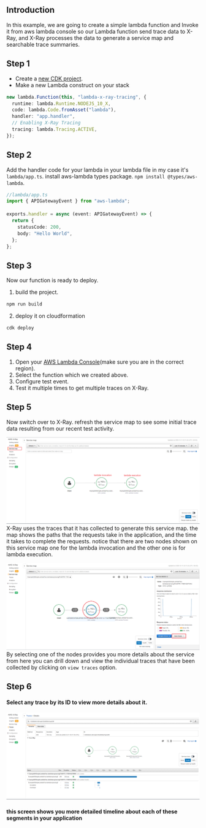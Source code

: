 ## Introduction

In this example, we are going to create a simple lambda function and Invoke it from aws lambda console so our Lambda function send trace data to X-Ray, and X-Ray processes the data to generate a service map and searchable trace summaries.

## Step 1

- Create a [new CDK project](https://github.com/panacloud-modern-global-apps/full-stack-serverless-cdk/tree/main/step00_hello_cdk).
- Make a new Lambda construct on your stack

```typescript
new lambda.Function(this, "lambda-x-ray-tracing", {
  runtime: lambda.Runtime.NODEJS_10_X,
  code: lambda.Code.fromAsset("lambda"),
  handler: "app.handler",
  // Enabling X-Ray Tracing
  tracing: lambda.Tracing.ACTIVE,
});
```

## Step 2

Add the handler code for your lambda in your lambda file in my case it's `lambda/app.ts`.
install aws-lambda types package. `npm install @types/aws-lambda`.

```typescript
//lambda/app.ts
import { APIGatewayEvent } from "aws-lambda";

exports.handler = async (event: APIGatewayEvent) => {
  return {
    statusCode: 200,
    body: "Hello World",
  };
};
```

## Step 3

Now our function is ready to deploy.

1. build the project.

```bash
npm run build
```

2. deploy it on cloudformation

```bash
cdk deploy
```

## Step 4

1. Open your [AWS Lambda Console](https://console.aws.amazon.com/lambda/home?region=us-east-1#/functions)(make sure you are in the correct region).
2. Select the function which we created above.
3. Configure test event.
4. Test it multiple times to get multiple traces on X-Ray.

## Step 5

Now switch over to X-Ray. refresh the service map to see some initial trace data resulting from our recent test activity.

![servicemap](imgs/servicemap.png)
X-Ray uses the traces that it has collected to generate this service map. the map shows the paths that the requests take in the application, and the time it takes to complete the requests. notice that there are two nodes shown on this service map one for the lambda invocation and the other one is for lambda execution.

![servicemap](imgs/viewtracesbtn.png)
By selecting one of the nodes provides you more details about the service from here you can drill down and view the individual traces that have been collected by clicking on `view traces` option.

## Step 6

#### Select any trace by its ID to view more details about it.

![traces](imgs/traces.PNG)

#### this screen shows you more detailed timeline about each of these segments in your application
